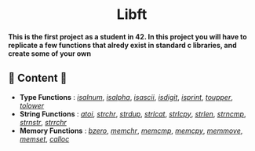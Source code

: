 <h1 align="center">Libft</h1>
<h4>This is the first project as a student in 42. In this project you will have to replicate a few functions that alredy exist in standard c libraries, and create some of your own</h4>

## 📖 Content 📖

- **Type Functions** : [*isalnum*](./src/ft_isalnum.c), [*isalpha*](./src/ft_isalpha.c), [*isascii*](./src/ft_isascii.c), [*isdigit*](./src/ft_isdigit.c), [*isprint*](./src/ft_print.c), [*toupper*](./src/ft_toupper.c), [*tolower*](./src/ft_tolower.c)
- **String Functions** : [*atoi*](./src/ft_atoi.c), [*strchr*](./src/ft_strchr.c), [*strdup*](./src/ft_strdup.c), [*strlcat*](./src/ft_strlcat.c), [*strlcpy*](./src/ft_strlcpy.c), [*strlen*](./src/ft_strlen.c), [*strncmp*](./src/ft_strncmp.c), [*strnstr*](./src/ft_strnstr.c), [*strrchr*](./src/ft_strrchr.c)
- **Memory Functions** : [*bzero*](./src/ft_bzero.c), [*memchr*](./src/ft_memchr.c), [*memcmp*](./src/ft_memcmp.c), [*memcpy*](./src/ft_memcpy.c), [*memmove*](./src/ft_memmove.c), [*memset*](./src/ft_memset.c), [*calloc*](./src/ft_calloc.c)
